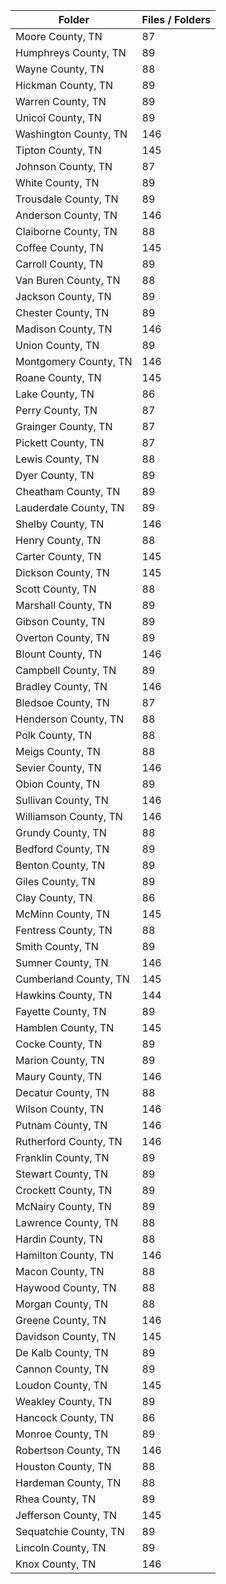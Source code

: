 | Folder                |   Files / Folders |
|-----------------------|-------------------|
| Moore County, TN      |                87 |
| Humphreys County, TN  |                89 |
| Wayne County, TN      |                88 |
| Hickman County, TN    |                89 |
| Warren County, TN     |                89 |
| Unicoi County, TN     |                89 |
| Washington County, TN |               146 |
| Tipton County, TN     |               145 |
| Johnson County, TN    |                87 |
| White County, TN      |                89 |
| Trousdale County, TN  |                89 |
| Anderson County, TN   |               146 |
| Claiborne County, TN  |                88 |
| Coffee County, TN     |               145 |
| Carroll County, TN    |                89 |
| Van Buren County, TN  |                88 |
| Jackson County, TN    |                89 |
| Chester County, TN    |                89 |
| Madison County, TN    |               146 |
| Union County, TN      |                89 |
| Montgomery County, TN |               146 |
| Roane County, TN      |               145 |
| Lake County, TN       |                86 |
| Perry County, TN      |                87 |
| Grainger County, TN   |                87 |
| Pickett County, TN    |                87 |
| Lewis County, TN      |                88 |
| Dyer County, TN       |                89 |
| Cheatham County, TN   |                89 |
| Lauderdale County, TN |                89 |
| Shelby County, TN     |               146 |
| Henry County, TN      |                88 |
| Carter County, TN     |               145 |
| Dickson County, TN    |               145 |
| Scott County, TN      |                88 |
| Marshall County, TN   |                89 |
| Gibson County, TN     |                89 |
| Overton County, TN    |                89 |
| Blount County, TN     |               146 |
| Campbell County, TN   |                89 |
| Bradley County, TN    |               146 |
| Bledsoe County, TN    |                87 |
| Henderson County, TN  |                88 |
| Polk County, TN       |                88 |
| Meigs County, TN      |                88 |
| Sevier County, TN     |               146 |
| Obion County, TN      |                89 |
| Sullivan County, TN   |               146 |
| Williamson County, TN |               146 |
| Grundy County, TN     |                88 |
| Bedford County, TN    |                89 |
| Benton County, TN     |                89 |
| Giles County, TN      |                89 |
| Clay County, TN       |                86 |
| McMinn County, TN     |               145 |
| Fentress County, TN   |                88 |
| Smith County, TN      |                89 |
| Sumner County, TN     |               146 |
| Cumberland County, TN |               145 |
| Hawkins County, TN    |               144 |
| Fayette County, TN    |                89 |
| Hamblen County, TN    |               145 |
| Cocke County, TN      |                89 |
| Marion County, TN     |                89 |
| Maury County, TN      |               146 |
| Decatur County, TN    |                88 |
| Wilson County, TN     |               146 |
| Putnam County, TN     |               146 |
| Rutherford County, TN |               146 |
| Franklin County, TN   |                89 |
| Stewart County, TN    |                89 |
| Crockett County, TN   |                89 |
| McNairy County, TN    |                89 |
| Lawrence County, TN   |                88 |
| Hardin County, TN     |                88 |
| Hamilton County, TN   |               146 |
| Macon County, TN      |                88 |
| Haywood County, TN    |                88 |
| Morgan County, TN     |                88 |
| Greene County, TN     |               146 |
| Davidson County, TN   |               145 |
| De Kalb County, TN    |                89 |
| Cannon County, TN     |                89 |
| Loudon County, TN     |               145 |
| Weakley County, TN    |                89 |
| Hancock County, TN    |                86 |
| Monroe County, TN     |                89 |
| Robertson County, TN  |               146 |
| Houston County, TN    |                88 |
| Hardeman County, TN   |                88 |
| Rhea County, TN       |                89 |
| Jefferson County, TN  |               145 |
| Sequatchie County, TN |                89 |
| Lincoln County, TN    |                89 |
| Knox County, TN       |               146 |
